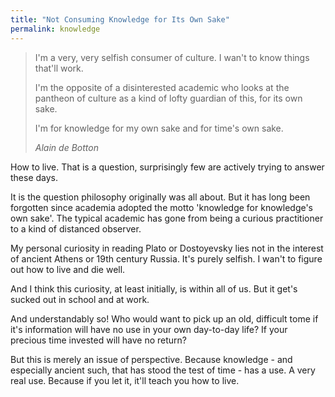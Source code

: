 ```yaml
---
title: "Not Consuming Knowledge for Its Own Sake"
permalink: knowledge
---
```


> I'm a very, very selfish consumer of culture. I wan't to know things that'll work.
> 
> I'm the opposite of a disinterested academic who looks at the pantheon of culture as a kind of lofty guardian of this, for its own sake.
> 
> I'm for knowledge for my own sake and for time's own sake.
> 
> <cite>Alain de Botton</cite>

How to live. That is a question, surprisingly few are actively trying to answer these days.

It is the question philosophy originally was all about. But it has long been forgotten since academia adopted the motto 'knowledge for knowledge's own sake'. The typical academic has gone from being a curious practitioner to a kind of distanced observer.

My personal curiosity in reading Plato or Dostoyevsky lies not in the interest of ancient Athens or 19th century Russia. It's purely selfish. I wan't to figure out how to live and die well.

And I think this curiosity, at least initially, is within all of us. But it get's sucked out in school and at work.

And understandably so! Who would want to pick up an old, difficult tome if it's information will have no use in your own day-to-day life? If your precious time invested will have no return?

But this is merely an issue of perspective. Because knowledge - and especially ancient such, that has stood the test of time - has a use. A very real use. Because if you let it, it'll teach you how to live.
